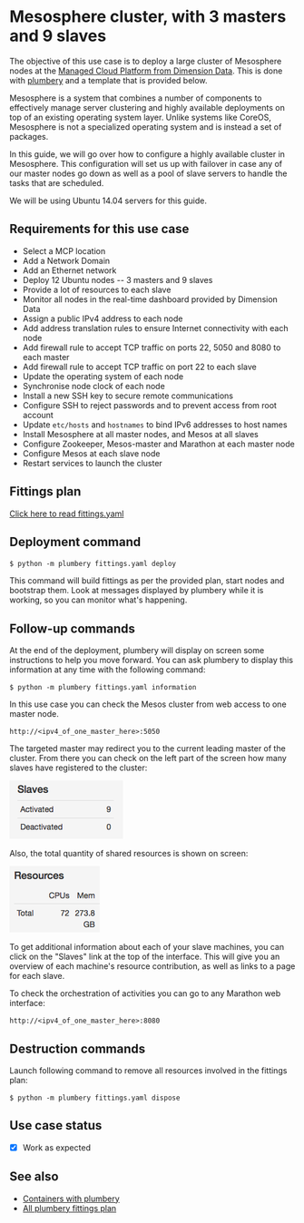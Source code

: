 # Mesosphere cluster, with 3 masters and 9 slaves

The objective of this use case is to deploy a large cluster of Mesosphere nodes at the [Managed Cloud Platform from Dimension Data](http://cloud.dimensiondata.com/eu/en/).
This is done with [plumbery](https://developer.dimensiondata.com/display/PLUM/Plumbery) and a template that is provided below.

Mesosphere is a system that combines a number of components to effectively manage server clustering and highly available deployments on top of an existing operating system layer. Unlike systems like CoreOS, Mesosphere is not a specialized operating system and is instead a set of packages.

In this guide, we will go over how to configure a highly available cluster in Mesosphere. This configuration will set us up with failover in case any of our master nodes go down as well as a pool of slave servers to handle the tasks that are scheduled.

We will be using Ubuntu 14.04 servers for this guide.

## Requirements for this use case

* Select a MCP location
* Add a Network Domain
* Add an Ethernet network
* Deploy 12 Ubuntu nodes -- 3 masters and 9 slaves
* Provide a lot of resources to each slave
* Monitor all nodes in the real-time dashboard provided by Dimension Data
* Assign a public IPv4 address to each node
* Add address translation rules to ensure Internet connectivity with each node
* Add firewall rule to accept TCP traffic on ports 22, 5050 and 8080 to each master
* Add firewall rule to accept TCP traffic on port 22 to each slave
* Update the operating system of each node
* Synchronise node clock of each node
* Install a new SSH key to secure remote communications
* Configure SSH to reject passwords and to prevent access from root account
* Update `etc/hosts` and `hostnames` to bind IPv6 addresses to host names
* Install Mesosphere at all master nodes, and Mesos at all slaves
* Configure Zookeeper, Mesos-master and Marathon at each master node
* Configure Mesos at each slave node
* Restart services to launch the cluster

## Fittings plan

[Click here to read fittings.yaml](fittings.yaml)

## Deployment command

    $ python -m plumbery fittings.yaml deploy

This command will build fittings as per the provided plan, start nodes
and bootstrap them. Look at messages displayed by plumbery while it is
working, so you can monitor what's happening.

## Follow-up commands

At the end of the deployment, plumbery will display on screen some instructions
to help you move forward. You can ask plumbery to display this information
at any time with the following command:

    $ python -m plumbery fittings.yaml information

In this use case you can check the Mesos cluster from web access to one master node.

    http://<ipv4_of_one_master_here>:5050

The targeted master may redirect you to the current leading master of the cluster.
From there you can check on the left part of the screen how many slaves have registered to the cluster:

![Slaves](slaves.png)

Also, the total quantity of shared resources is shown on screen:

![Resources](resources.png)

To get additional information about each of your slave machines,
you can click on the "Slaves" link at the top of the interface.
This will give you an overview of each machine's resource contribution,
as well as links to a page for each slave.

To check the orchestration of activities you can go to any Marathon web interface:

    http://<ipv4_of_one_master_here>:8080

## Destruction commands

Launch following command to remove all resources involved in the fittings plan:

    $ python -m plumbery fittings.yaml dispose

## Use case status

- [x] Work as expected

## See also

- [Containers with plumbery](../)
- [All plumbery fittings plan](../../)

